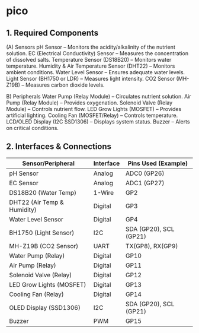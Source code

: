 # pico

## 1. Required Components

(A) Sensors
pH Sensor – Monitors the acidity/alkalinity of the nutrient solution.
EC (Electrical Conductivity) Sensor – Measures the concentration of dissolved salts.
Temperature Sensor (DS18B20) – Monitors water temperature.
Humidity & Air Temperature Sensor (DHT22) – Monitors ambient conditions.
Water Level Sensor – Ensures adequate water levels.
Light Sensor (BH1750 or LDR) – Measures light intensity.
CO2 Sensor (MH-Z19B) – Measures carbon dioxide levels.

B) Peripherals
Water Pump (Relay Module) – Circulates nutrient solution.
Air Pump (Relay Module) – Provides oxygenation.
Solenoid Valve (Relay Module) – Controls nutrient flow.
LED Grow Lights (MOSFET) – Provides artificial lighting.
Cooling Fan (MOSFET/Relay) – Controls temperature.
LCD/OLED Display (I2C SSD1306) – Displays system status.
Buzzer – Alerts on critical conditions.

## 2. Interfaces & Connections
| Sensor/Peripheral       | Interface | Pins Used (Example)     |
|-------------------------|-----------|-------------------------|
| pH Sensor              | Analog    | ADC0 (GP26)             |
| EC Sensor              | Analog    | ADC1 (GP27)             |
| DS18B20 (Water Temp)   | 1-Wire    | GP2                     |
| DHT22 (Air Temp & Humidity) | Digital  | GP3                     |
| Water Level Sensor     | Digital   | GP4                     |
| BH1750 (Light Sensor)  | I2C       | SDA (GP20), SCL (GP21)  |
| MH-Z19B (CO2 Sensor)   | UART      | TX(GP8), RX(GP9)        |
| Water Pump (Relay)     | Digital   | GP10                    |
| Air Pump (Relay)       | Digital   | GP11                    |
| Solenoid Valve (Relay) | Digital   | GP12                    |
| LED Grow Lights (MOSFET) | Digital | GP13                    |
| Cooling Fan (Relay)    | Digital   | GP14                    |
| OLED Display (SSD1306) | I2C       | SDA (GP20), SCL (GP21)  |
| Buzzer                | PWM       | GP15                    |
